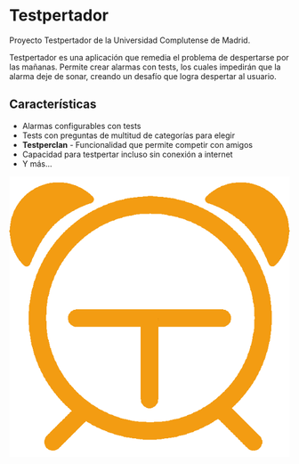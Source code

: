 # Testpertador

Proyecto Testpertador de la Universidad Complutense de Madrid.

Testpertador es una aplicación que remedia el problema de despertarse por las mañanas. Permite crear alarmas con tests, los cuales impedirán que la alarma deje de sonar, creando un desafío que logra despertar al usuario.

## Características
* Alarmas configurables con tests
* Tests con preguntas de multitud de categorías para elegir
* **Testperclan** - Funcionalidad que permite competir con amigos
* Capacidad para testpertar incluso sin conexión a internet
* Y más...

![alt text](https://github.com/Franqueira/IngenieriaSoft/blob/master/logo.png)
